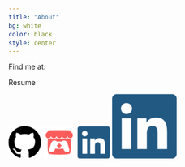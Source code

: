 ```yaml
---
title: "About"
bg: white
color: black
style: center
---
```


Find me at:

Resume

[![](img/Github_Icon_64.png)](https://github.com/JoshuaKey)
[![](img/Itch_Io_Icon_64.png)](https://joshuakey.itch.io)
[![](img/LinkedIn_Icon_64.png)](https://www.linkedin.com/in/joshua-key)
[![](img/LinkedIn_Icon_128.png)](https://www.linkedin.com/in/joshua-key)
